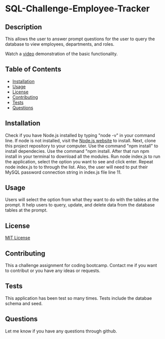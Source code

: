 # SQL-Challenge-Employee-Tracker

## Description

This allows the user to answer prompt questions for the user to query the database to view employees, departments, and roles.

Watch a [video](https://drive.google.com/file/d/1GrDbPno_1wmtzTDzdImsvanVdPMYdbSg/view?usp=sharing) demonstration of the basic functionality.


## Table of Contents

* [Installation](#installation)
* [Usage](#usage)
* [License](#license)
* [Contributing](#contributing)
* [Tests](#tests)
* [Questions](#questions)

## Installation

Check if you have Node.js installed by typing "node -v" in your command line. If node is not installed, visit the [Node.js website](https://nodejs.org/en) to install. Next, clone this project repository to your computer. Use the command "npm install" to install dependecies. Use the command "npm install. After that run npm install in your terminal to download all the modules. Run node index.js to run the application, select the option you want to see and click enter. Repeat node index.js to to through the list. Also, the user will need to put their MySQL password connection string in index.js file line 11.


## Usage

Users will select the option from what they want to do with the tables at the prompt. It help users to query, update, and delete data from the database tables at the prompt.


## License

[MIT License](https://opensource.org/licenses/MIT)


## Contributing

This a challenge assignment for coding bootcamp. Contact me if you want to contribut or you have any ideas or requests.


## Tests
This application has been test so many times. Tests include the databae schema and seed. 


## Questions
Let me know if you have any questions through github. 
